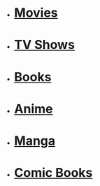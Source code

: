 - # [Movies](/Media/Film)

- # [TV Shows](/Media/TV)

- # [Books](/Media/Books)

- # [Anime](/Media/Anime)

- # [Manga](/Media/Manga)

- # [Comic Books](/Media/Comics)
